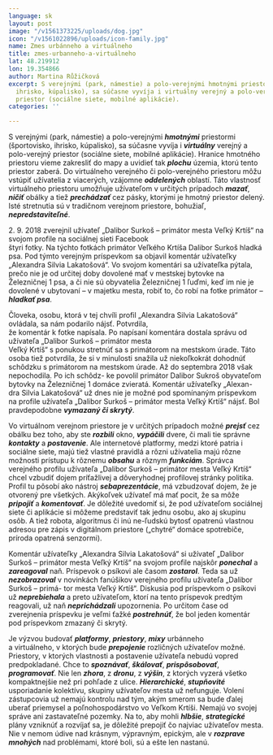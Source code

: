 ```yaml
---
language: sk
layout: post
image: "/v1561373225/uploads/dog.jpg"
icon: "/v1561022896/uploads/icon-family.jpg"
name: Zmes urbánneho a virtuálneho
title: zmes-urbanneho-a-virtuálneho
lat: 48.219912
lon: 19.354866
author: Martina Růžičková
excerpt: S verejnými (park, námestie) a polo-verejnými hmotnými priestormi (športovisko,
  ihrisko, kúpalisko), sa súčasne vyvíja i virtuálny verejný a polo-verejný
  priestor (sociálne siete, mobilné aplikácie).
categories: ''

---
```

S verejnými (park, námestie) a polo-verejnými **_hmotnými_** priestormi (športovisko, ihrisko, kúpalisko), sa súčasne vyvíja i **_virtuálny_** verejný a polo-verejný priestor (sociálne siete, mobilné aplikácie). Hranice hmotného priestoru vieme zakresliť do mapy a uvidieť tak **_plochu_** územia, ktorú tento priestor zaberá. Do virtuálneho verejného či polo-verejného priestoru môžu vstúpiť užívatelia z viacerých, vzájomne **_oddelených_** oblastí. Táto vlastnosť virtuálneho priestoru umožňuje užívateľom v určitých prípadoch **_mazať_**, **_ničiť_** obálky a tiež **_prechádzať_** cez pásky, ktorými je hmotný priestor delený. Isté stretnutia sú v tradičnom verejnom priestore, bohužiaľ, **_nepredstaviteľné_**.

2\. 9. 2018 zverejnil užívateľ „Dalibor Surkoš – primátor mesta Veľký Krtíš“ na svojom profile na sociálnej sieti Facebook  
 štyri fotky. Na týchto fotkách primátor Veľkého Krtíša Dalibor Surkoš hladká psa. Pod týmto verejným príspevkom sa objavil komentár užívateľky „Alexandra Silvia Lakatošová“. Vo svojom komentári sa užívateľka pýtala, prečo nie je od určitej doby dovolené mať v mestskej bytovke na Železničnej 1 psa, a či nie sú obyvatelia Železničnej 1 ľuďmi, keď im nie je dovolené v ubytovaní – v majetku mesta, robiť to, čo robí na fotke primátor – **_hladkať psa_**.

Človeka, osobu, ktorá v tej chvíli profil „Alexandra Silvia Lakatošová“ ovládala, sa nám podarilo nájsť. Potvrdila,  
 že komentár k fotke napísala. Po napísaní komentára dostala správu od užívateľa „Dalibor Surkoš – primátor mesta  
 Veľký Krtíš“ s ponukou stretnúť sa s primátorom na mestskom úrade. Táto osoba tiež potvrdila, že si v minulosti snažila už niekoľkokrát dohodnúť schôdzku s primátorom na mestskom úrade. Až do septembra 2018 však nepochodila. Po ich schôdz- ke povolil primátor Dalibor Sukroš obyvateľom bytovky na Železničnej 1 domáce zvieratá. Komentár užívateľky „Alexan- dra Silvia Lakatošová“ už dnes nie je možné pod spomínaným príspevkom na profile užívateľa „Dalibor Surkoš – primátor mesta Veľký Krtíš“ nájsť. Bol pravdepodobne **_vymazaný či skrytý_**.

Vo virtuálnom verejnom priestore je v určitých prípadoch možné **_prejsť_** cez obálku bez toho, aby ste **_rozbili_** okno, **_vypáčili_** dvere, či mali tie správne **_kontakty_** a **_postavenie_**. Ale internetové platformy, medzi ktoré patria i sociálne siete, majú tiež vlastné pravidlá a rôzni užívatelia majú rôzne možnosti prístupu k rôznemu **_obsahu_** a rôznym **_funkciám_**. Správca verejného profilu užívateľa „Dalibor Surkoš – primátor mesta Veľký Krtíš“ chcel vzbudiť dojem príťažlivej a dôveryhodnej profilovej stránky politika. Profil tu pôsobí ako nástroj **_sebaprezentácie_**, má vzbudzovať dojem, že je otvorený pre všetkých. Akýkoľvek užívateľ má mať pocit, že sa môže **_pripojiť_** a **_komentovať_**. Je dôležité uvedomiť si, že pod užívateľom sociálnej siete či aplikácie si môžeme predstaviť tak jednu osobu, ako aj skupinu osôb. A tiež robota, algoritmus či inú ne-ľudskú bytosť opatrenú vlastnou adresou pre zápis v digitálnom priestore („chytré“ domáce spotrebiče, príroda opatrená senzormi).

Komentár užívateľky „Alexandra Silvia Lakatošová“ si užívateľ „Dalibor Surkoš – primátor mesta Veľký Krtíš“ na svojom profile najskôr **_ponechal_** a **_zareagoval_** naň. Príspevok o psíkovi ale časom **_zostarol_**. Teda sa už **_nezobrazoval_** v novinkách fanúšikov verejného profilu užívateľa „Dalibor Surkoš – primá- tor mesta Veľký Krtíš“. Diskusia pod príspevkom o psíkovi už **_neprebiehala_** a preto užívateľom, ktorí na tento príspevok predtým reagovali, už naň **_neprichádzali_** upozornenia. Po určitom čase od zverejnenia príspevku je veľmi ťažké **_postrehnúť_**, že bol jeden komentár pod príspevkom zmazaný či skrytý.

Je výzvou budovať **_platformy_**, **_priestory_**, **_mixy_** urbánneho  
 a virtuálneho, v ktorých bude **_prepojenie_** rozličných užívateľov možné. Priestory, v ktorých vlastnosti a postavenie užívateľa nebudú vopred predpokladané. Chce to **_spoznávať_**, **_škálovať_**, **_prispôsobovať_**, **_programovať_**. Nie len **_zhora_**, z **_dronu_**, z **_výšin_**, z ktorých vyzerá všetko kompaktnejšie než pri pohľade z ulice. **_Hierarchické_**, **_stupňovité_** usporiadanie kolektívu, skupiny užívateľov mesta už nefunguje. Volení zástupcovia už nemajú kontrolu nad tým, akým smerom sa bude ďalej uberať priemysel a poľnohospodárstvo vo Veľkom Krtíši. Nemajú vo svojej správe ani zastavateľné pozemky. Na to, aby mohli **_hlbšie_**, **_strategické_** plány vzniknúť a rozvíjať sa, je dôležité prepojiť čo najviac užívateľov mesta. Nie v nemom údive nad krásnym, výpravným, epickým, ale v **_rozprave mnohých_** nad problémami, ktoré boli, sú a ešte len nastanú.